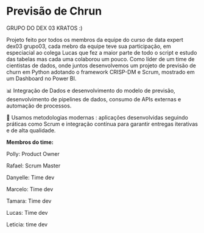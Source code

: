 # Previsão de Chrun 

GRUPO DO DEX 03 KRATOS :)

Projeto feito por todos os membros da equipe do curso de data expert dex03 grupo03, cada mebro da equipe teve sua participação, em especiacial ao colega Lucas que fez a maior parte de todo o script e estudo das tabelas mas cada uma colaborou um pouco.
Como líder de um time de cientistas de dados, onde juntos desenvolvemos um projeto de previsão de churn em Python adotando o framework CRISP-DM e Scrum, mostrado em um Dashboard no Power BI.

📊 Integração de Dados e desenvolvimento do modelo de previsão, desenvolvimento de pipelines de dados, consumo de APIs externas e automação de processos.

🚀 Usamos metodologias modernas : aplicações desenvolvidas seguindo práticas como Scrum e integração contínua para garantir entregas iterativas e de alta qualidade.

**Membros do time:**

Polly: Product Owner

Rafael: Scrum Master

Danyelle: Time dev

Marcelo: Time dev

Tamara: Time dev

Lucas: Time dev

Leticia: time dev









